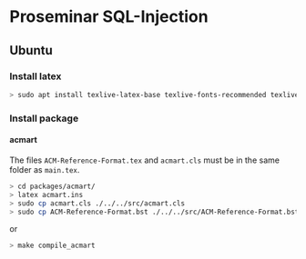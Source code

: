 # Proseminar SQL-Injection
## Ubuntu
### Install latex
```bash
> sudo apt install texlive-latex-base texlive-fonts-recommended texlive-fonts-extra texlive-latex-extra texlive-lang-german
```
### Install package
#### acmart

The files ``ACM-Reference-Format.tex`` and ``acmart.cls`` must be in the same folder as ``main.tex``.

```bash
> cd packages/acmart/ 
> latex acmart.ins
> sudo cp acmart.cls ./../../src/acmart.cls
> sudo cp ACM-Reference-Format.bst ./../../src/ACM-Reference-Format.bst
```
or 
```bash
> make compile_acmart
```